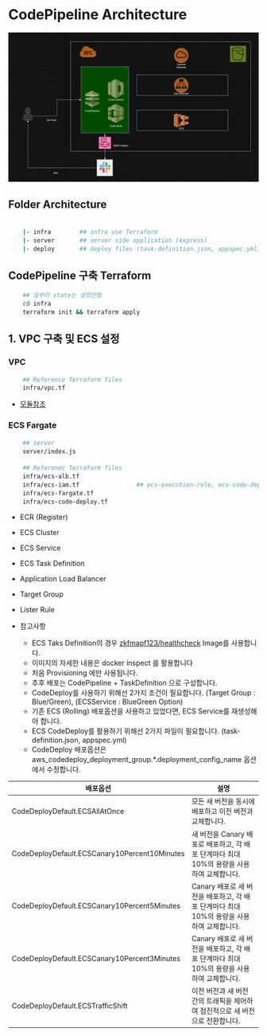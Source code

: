 # CodePipeline Architecture

![1](./public/1.png)

## Folder Architecture

```sh

    |- infra        ## infra use Terraform 
    |- server       ## server side application (express)
    |- deploy       ## deploy files (task-definition.json, appspec.yml)
```

## CodePipeline 구축 Terraform 

```sh
    ## 일부러 state는 설정안함 
    cd infra 
    terraform init && terraform apply
```

## 1. VPC 구축 및 ECS 설정

### VPC 

```sh
    ## Reference Terraform files
    infra/vpc.tf
```

- <a href="https://registry.terraform.io/modules/zkfmapf123/vpc3tier/lee/latest"> 모듈참조 </a>

### ECS Fargate 

```sh
    ## server 
    server/index.js

    ## Referenec Terraform files
    infra/ecs-alb.tf
    infra/ecs-iam.tf                ## ecs-execution-role, ecs-code-deploy-role
    infra/ecs-fargate.tf
    infra/ecs-code-deploy.tf
```

- ECR (Register)
- ECS Cluster
- ECS Service
- ECS Task Definition
- Application Load Balancer
- Target Group
- Lister Rule

- 참고사항

    - ECS Taks Definition의 경우 <a href="https://hub.docker.com/repository/docker/zkfmapf123/healthcheck/general"> zkfmapf123/healthcheck</a> Image를 사용합니다.
    - 이미지의 자세한 내용은 docker inspect 를 활용합니다
    - 처음 Provisioning 에만 사용됩니다.
    - 추후 배포는 CodePipeline + TaskDefinition 으로 구성합니다.
    - CodeDeploy를 사용하기 위해선 2가지 조건이 필요합니다. (Target Group : Blue/Green), (ECSService : BlueGreen Option)
    - 기존 ECS (Rolling) 배포옵션을 사용하고 있었다면, ECS Service를 재생성해야 합니다.
    - ECS CodeDeploy를 활용하기 위해선 2가지 파일이 필요합니다. (task-definition.json, appspec.yml)
    - CodeDeploy 배포옵션은 aws_codedeploy_deployment_group.*.deployment_config_name 옵션에서 수정합니다.

| 배포옵션                            | 설명                                                                                          |
|------------------------------------|------------------------------------------------------------------------------------------------|
| CodeDeployDefault.ECSAllAtOnce     | 모든 새 버전을 동시에 배포하고 이전 버전과 교체합니다.                                        |
| CodeDeployDefault.ECSCanary10Percent10Minutes | 새 버전을 Canary 배포로 배포하고, 각 배포 단계마다 최대 10%의 용량을 사용하여 교체합니다. |
| CodeDeployDefault.ECSCanary10Percent5Minutes  | Canary 배포로 새 버전을 배포하고, 각 배포 단계마다 최대 10%의 용량을 사용하여 교체합니다. |
| CodeDeployDefault.ECSCanary10Percent3Minutes  | Canary 배포로 새 버전을 배포하고, 각 배포 단계마다 최대 10%의 용량을 사용하여 교체합니다. |
| CodeDeployDefault.ECSTrafficShift   | 이전 버전과 새 버전 간의 트래픽을 제어하여 점진적으로 새 버전으로 전환합니다.                |

